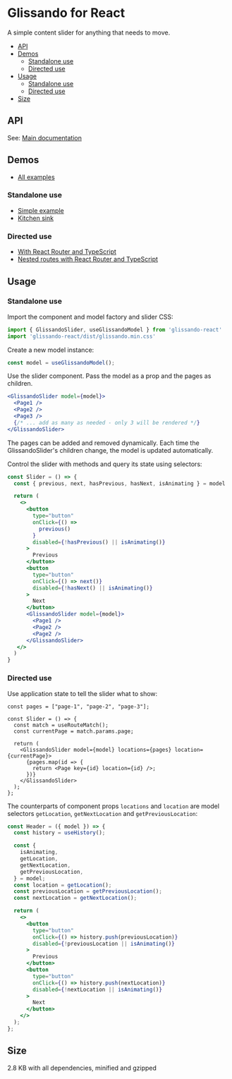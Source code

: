 # Glissando for React

A simple content slider for anything that needs to move.

- [API](#api)
- [Demos](#demos)
  - [Standalone use](#standalone-use)
  - [Directed use](#directed-use)
- [Usage](#usage)
  - [Standalone use](#standalone-use-1)
  - [Directed use](#directed-use-1)
- [Size](#size)


## API

See: [Main documentation](https://github.com/ArthurClemens/glissando)


## Demos

* [All examples](https://codesandbox.io/dashboard/all/Glissando/Glissando%20for%20React?workspace=214fe89f-3718-4af2-9611-3b2cb150dcc5)

### Standalone use

* [Simple example](https://codesandbox.io/s/glissando-for-react-2bgz4)
* [Kitchen sink](https://codesandbox.io/s/glissando-for-react-kitchensink-7hw9y)

### Directed use

* [With React Router and TypeScript](https://codesandbox.io/s/glissando-for-react-with-react-router-d0kno)
* [Nested routes with React Router and TypeScript](https://codesandbox.io/s/glissando-for-react-with-react-router-list-and-details-34552)


## Usage

### Standalone use

Import the component and model factory and slider CSS:

```js
import { GlissandoSlider, useGlissandoModel } from 'glissando-react'
import 'glissando-react/dist/glissando.min.css'
```

Create a new model instance:

```js
const model = useGlissandoModel();
```

Use the slider component. Pass the model as a prop and the pages as children.

```jsx
<GlissandoSlider model={model}>
  <Page1 />
  <Page2 />
  <Page3 />
  {/* ... add as many as needed - only 3 will be rendered */}
</GlissandoSlider>
```

The pages can be added and removed dynamically. Each time the GlissandoSlider's children change, the model is updated automatically.

Control the slider with methods and query its state using selectors:

```jsx
const Slider = () => {
  const { previous, next, hasPrevious, hasNext, isAnimating } = model

  return (
    <>
      <button
        type="button"
        onClick={() =>
          previous()
        }
        disabled={!hasPrevious() || isAnimating()}
      >
        Previous
      </button>
      <button
        type="button"
        onClick={() => next()}
        disabled={!hasNext() || isAnimating()}
      >
        Next
      </button>
      <GlissandoSlider model={model}>
        <Page1 />
        <Page2 />
        <Page2 />
      </GlissandoSlider>
   </>
  )
}
```

### Directed use

Use application state to tell the slider what to show:

```tsx
const pages = ["page-1", "page-2", "page-3"];

const Slider = () => {
  const match = useRouteMatch();
  const currentPage = match.params.page;

  return (
    <GlissandoSlider model={model} locations={pages} location={currentPage}>
      {pages.map(id => {
        return <Page key={id} location={id} />;
      })}
    </GlissandoSlider>
  );
};
```

The counterparts of component props `locations` and `location` are model selectors `getLocation`, `getNextLocation` and `getPreviousLocation`:

```jsx
const Header = ({ model }) => {
  const history = useHistory();

  const {
    isAnimating,
    getLocation,
    getNextLocation,
    getPreviousLocation,
  } = model;
  const location = getLocation();
  const previousLocation = getPreviousLocation();
  const nextLocation = getNextLocation();

  return (
    <>
      <button
        type="button"
        onClick={() => history.push(previousLocation)}
        disabled={!previousLocation || isAnimating()}
      >
        Previous
      </button>
      <button
        type="button"
        onClick={() => history.push(nextLocation)}
        disabled={!nextLocation || isAnimating()}
      >
        Next
      </button>
    </>
  );
};
```


## Size

2.8 KB with all dependencies, minified and gzipped
